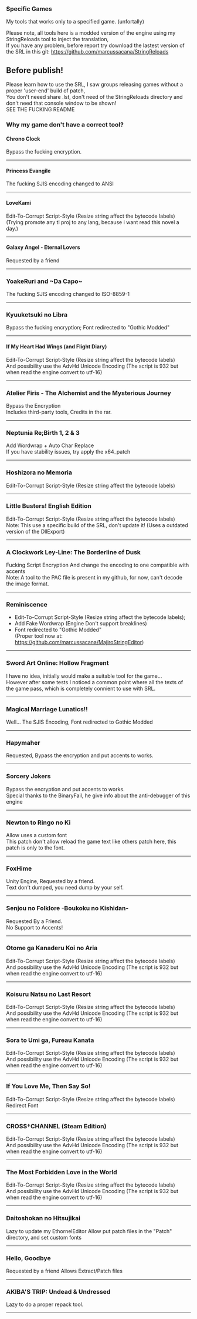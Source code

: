 ﻿### Specific Games
My tools that works only to a specified game. (unfortally)

Please note, all tools here is a modded version of the engine using my StringReloads tool to inject the translation,  
If you have any problem, before report try download the lastest version of the SRL in this git: https://github.com/marcussacana/StringReloads

## Before publish!
Please learn how to use the SRL, I saw groups releasing games without a proper 'user-end' build of patch,  
You don't neeed share .lst, don't need of the StringReloads directory and don't need that console window to be shown!  
SEE THE FUCKING README


### Why my game don't have a correct tool?

#### Chrono Clock
Bypass the fucking encryption.

----------------
#### Princess Evangile
The fucking SJIS encoding changed to ANSI

----------------
#### LoveKami 
Edit-To-Corrupt Script-Style (Resize string affect the bytecode labels)  
(Trying promote any tl proj to any lang, because i want read this novel a day.)

----------------
#### Galaxy Angel - Eternal Lovers
Requested by a friend

----------------
### YoakeRuri and \~Da Capo\~
The fucking SJIS encoding changed to ISO-8859-1

----------------
### Kyuuketsuki no Libra
Bypass the fucking encryption; Font redirected to "Gothic Modded"

----------------
#### If My Heart Had Wings (and Flight Diary)
Edit-To-Corrupt Script-Style (Resize string affect the bytecode labels)  
And possibility use the AdvHd Unicode Encoding (The script is 932 but when read the engine convert to utf-16)

----------------
### Atelier Firis - The Alchemist and the Mysterious Journey
Bypass the Encryption  
Includes third-party tools, Credits in the rar.

----------------
### Neptunia Re;Birth 1, 2 & 3
Add Wordwrap + Auto Char Replace  
If you have stability issues, try apply the x64_patch

----------------
### Hoshizora no Memoria
Edit-To-Corrupt Script-Style (Resize string affect the bytecode labels)

----------------
### Little Busters! English Edition
Edit-To-Corrupt Script-Style (Resize string affect the bytecode labels)  
Note: This use a specific build of the SRL, don't update it! (Uses a outdated version of the DllExport)

----------------
### A Clockwork Ley-Line: The Borderline of Dusk
Fucking Script Encryption And change the encoding to one compatible with accents  
Note: A tool to the PAC file is present in my github, for now, can't decode the image format.

----------------
### Reminiscence
- Edit-To-Corrupt Script-Style (Resize string affect the bytecode labels);
- Add Fake Wordwrap (Engine Don't support breaklines)
- Font redirected to "Gothic Modded"  
(Proper tool now at: https://github.com/marcussacana/MajiroStringEditor)

----------------
### Sword Art Online: Hollow Fragment 
I have no idea, initially would make a suitable tool for the game...  
However after some tests I noticed a common point where all the texts of the game pass, which is completely connient to use with SRL.

----------------
### Magical Marriage Lunatics!!
Well... The SJIS Encoding, Font redirected to Gothic Modded

----------------
### Hapymaher
Requested, Bypass the encryption and put accents to works.

----------------
### Sorcery Jokers
Bypass the encryption and put accents to works.  
Special thanks to the BinaryFail, he give info about the anti-debugger of this engine

----------------
### Newton to Ringo no Ki
Allow uses a custom font  
This patch don't allow reload the game text like others patch here, this patch is only to the font.

----------------
### FoxHime
Unity Engine, Requested by a friend.  
Text don't dumped, you need dump by your self.

----------------
### Senjou no Folklore -Boukoku no Kishidan-
Requested By a Friend.  
No Support to Accents!

----------------
### Otome ga Kanaderu Koi no Aria
Edit-To-Corrupt Script-Style (Resize string affect the bytecode labels)  
And possibility use the AdvHd Unicode Encoding (The script is 932 but when read the engine convert to utf-16)

----------------
### Koisuru Natsu no Last Resort
Edit-To-Corrupt Script-Style (Resize string affect the bytecode labels)  
And possibility use the AdvHd Unicode Encoding (The script is 932 but when read the engine convert to utf-16)

----------------
### Sora to Umi ga, Fureau Kanata
Edit-To-Corrupt Script-Style (Resize string affect the bytecode labels)  
And possibility use the AdvHd Unicode Encoding (The script is 932 but when read the engine convert to utf-16)

----------------
###  If You Love Me, Then Say So!
Edit-To-Corrupt Script-Style (Resize string affect the bytecode labels)  
Redirect Font

----------------
### CROSS†CHANNEL (Steam Edition)
Edit-To-Corrupt Script-Style (Resize string affect the bytecode labels)  
And possibility use the AdvHd Unicode Encoding (The script is 932 but when read the engine convert to utf-16)

----------------
### The Most Forbidden Love in the World
Edit-To-Corrupt Script-Style (Resize string affect the bytecode labels)  
And possibility use the AdvHd Unicode Encoding (The script is 932 but when read the engine convert to utf-16)

----------------
### Daitoshokan no Hitsujikai
Lazy to update my EthornelEditor
Allow put patch files in the "Patch" directory, and set custom fonts

----------------
### Hello, Goodbye
Requested by a friend
Allows Extract/Patch files

----------------
### AKIBA'S TRIP: Undead & Undressed
Lazy to do a proper repack tool.

----------------
